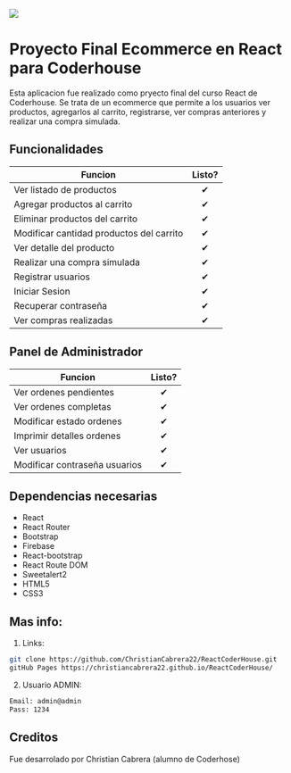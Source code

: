 ![](http://imgur.com/t3teAxi.png)
# Proyecto Final Ecommerce en React para Coderhouse

Esta aplicacion fue realizado como pryecto final del curso React de Coderhouse.
Se trata de un ecommerce que permite a los usuarios ver productos, agregarlos al carrito, registrarse, ver compras anteriores y realizar una compra simulada.

## Funcionalidades

| Funcion  |  Listo?       |
|----------|:-------------:|
| Ver listado de productos | &#10004; |
| Agregar productos al carrito | &#10004; |
| Eliminar productos del carrito | &#10004; |
| Modificar cantidad productos del carrito | &#10004; |
| Ver detalle del producto | &#10004; |
| Realizar una compra simulada | &#10004; |
| Registrar usuarios | &#10004; |
| Iniciar Sesion | &#10004; |
| Recuperar contraseña | &#10004; |
| Ver compras realizadas | &#10004; |

## Panel de Administrador

| Funcion  |  Listo?       |
|----------|:-------------:|
| Ver ordenes pendientes | &#10004; |
| Ver ordenes completas  | &#10004; |
| Modificar estado ordenes | &#10004; |
| Imprimir detalles ordenes | &#10004; |
| Ver usuarios | &#10004; |
| Modificar contraseña usuarios | &#10004; |


## Dependencias necesarias

- React
- React Router
- Bootstrap
- Firebase
- React-bootstrap
- React Route DOM
- Sweetalert2
- HTML5
- CSS3

## Mas info:

1. Links:
```bash
git clone https://github.com/ChristianCabrera22/ReactCoderHouse.git
gitHub Pages https://christiancabrera22.github.io/ReactCoderHouse/
```
2. Usuario ADMIN:
```bash
Email: admin@admin
Pass: 1234
```
## Creditos

Fue desarrolado por Christian Cabrera (alumno de Coderhose)

